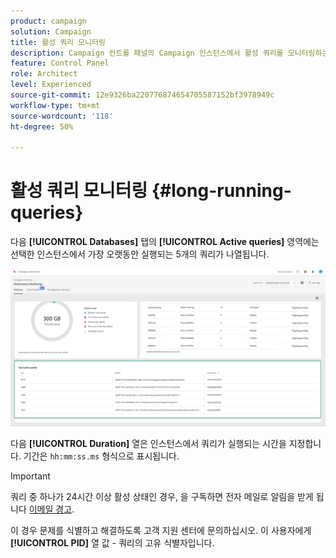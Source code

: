 ```yaml
---
product: campaign
solution: Campaign
title: 활성 쿼리 모니터링
description: Campaign 컨트롤 패널의 Campaign 인스턴스에서 활성 쿼리를 모니터링하는 방법을 알아봅니다.
feature: Control Panel
role: Architect
level: Experienced
source-git-commit: 12e9326ba220776874654705587152bf3978949c
workflow-type: tm+mt
source-wordcount: '118'
ht-degree: 50%

---
```


# 활성 쿼리 모니터링 {#long-running-queries}

다음 **[!UICONTROL Databases]** 탭의 **[!UICONTROL Active queries]** 영역에는 선택한 인스턴스에서 가장 오랫동안 실행되는 5개의 쿼리가 나열됩니다.

![](assets/active-queries.png)

다음 **[!UICONTROL Duration]** 열은 인스턴스에서 쿼리가 실행되는 시간을 지정합니다. 기간은 `hh:mm:ss.ms` 형식으로 표시됩니다.

>[!IMPORTANT]
>
>쿼리 중 하나가 24시간 이상 활성 상태인 경우, 을 구독하면 전자 메일로 알림을 받게 됩니다 [이메일 경고](email-alerting.md).
>
>이 경우 문제를 식별하고 해결하도록 고객 지원 센터에 문의하십시오. 이 사용자에게 **[!UICONTROL PID]** 열 값 - 쿼리의 고유 식별자입니다.
